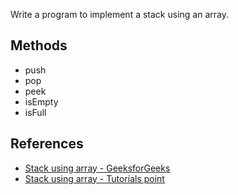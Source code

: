 Write a program to implement a stack using an array.

## Methods

- push
- pop
- peek
- isEmpty
- isFull

## References

- [Stack using array - GeeksforGeeks ](https://www.geeksforgeeks.org/stack-data-structure-introduction-program/)
- [Stack using array - Tutorials point](https://www.tutorialspoint.com/data_structures_algorithms/stack_algorithm.htm)
